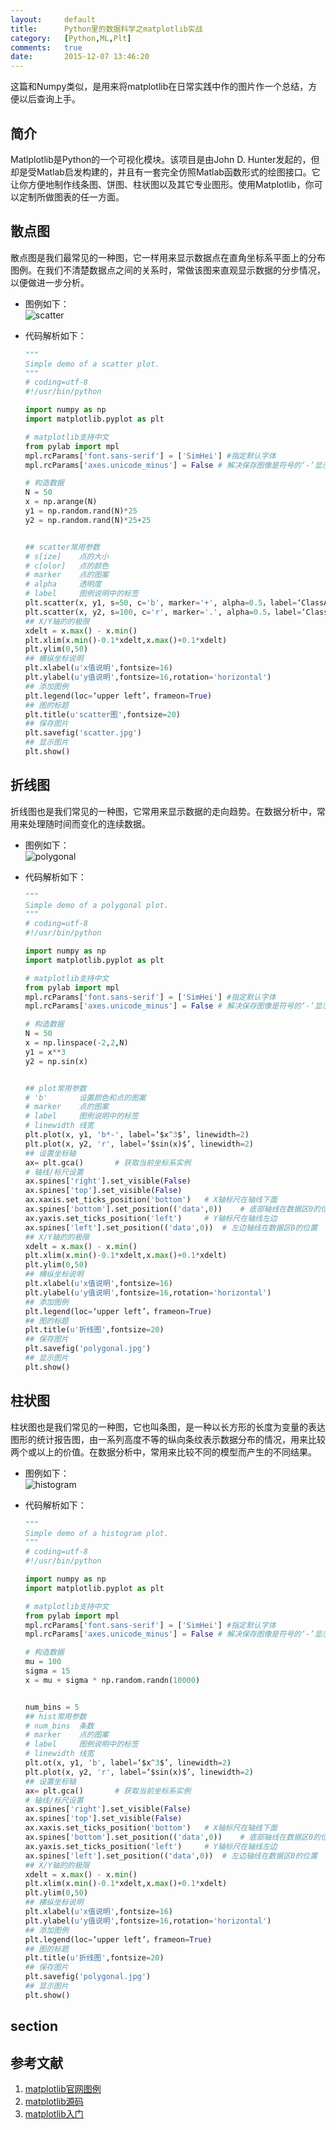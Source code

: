 ```yaml
---
layout:		default
title:		Python里的数据科学之matplotlib实战
category:	[Python,ML,Plt]
comments:	true
date:		2015-12-07 13:46:20
---
```

这篇和Numpy类似，是用来将matplotlib在日常实践中作的图片作一个总结，方便以后查询上手。


## 简介
Matlplotlib是Python的一个可视化模块。该项目是由John D. Hunter发起的，但却是受Matlab启发构建的，并且有一套完全仿照Matlab函数形式的绘图接口。它让你方便地制作线条图、饼图、柱状图以及其它专业图形。使用Matplotlib，你可以定制所做图表的任一方面。


## 散点图
散点图是我们最常见的一种图，它一样用来显示数据点在直角坐标系平面上的分布图例。在我们不清楚数据点之间的关系时，常做该图来直观显示数据的分步情况，以便做进一步分析。
* 图例如下：  
![scatter]({{site.baseurl}}/assets/images/scatter.jpg)

* 代码解析如下：
    
    ```py
    """
    Simple demo of a scatter plot.
    """
    # coding=utf-8
    #!/usr/bin/python

    import numpy as np
    import matplotlib.pyplot as plt
    
    # matplotlib支持中文
    from pylab import mpl
    mpl.rcParams['font.sans-serif'] = ['SimHei'] #指定默认字体
    mpl.rcParams['axes.unicode_minus'] = False # 解决保存图像是符号的‘-’显示为方块的问题
    
    # 构造数据
    N = 50
    x = np.arange(N)
    y1 = np.random.rand(N)*25
    y2 = np.random.rand(N)*25+25


    ## scatter常用参数
    # s[ize]    点的大小
    # c[olor]   点的颜色
    # marker    点的图案
    # alpha     透明度
    # label     图例说明中的标签
    plt.scatter(x, y1, s=50, c='b', marker='+', alpha=0.5，label=‘ClassA’)
    plt.scatter(x, y2, s=100, c='r', marker='.', alpha=0.5，label=‘ClassB’)
    ## X/Y轴的的极限
    xdelt = x.max() - x.min()
    plt.xlim(x.min()-0.1*xdelt,x.max()+0.1*xdelt)
    plt.ylim(0,50)
    ## 横纵坐标说明
    plt.xlabel(u'x值说明',fontsize=16)
    plt.ylabel(u'y值说明',fontsize=16,rotation='horizontal')
    ## 添加图例
    plt.legend(loc=‘upper left’，frameon=True)
    ## 图的标题
    plt.title(u'scatter图',fontsize=20)
    ## 保存图片
    plt.savefig('scatter.jpg')
    ## 显示图片
    plt.show()
    ```

## 折线图
折线图也是我们常见的一种图，它常用来显示数据的走向趋势。在数据分析中，常用来处理随时间而变化的连续数据。

* 图例如下：  
![polygonal]({{site.baseurl}}/assets/images/polygonal.jpg)

* 代码解析如下：
    
    ```py
    """
    Simple demo of a polygonal plot.
    """
    # coding=utf-8
    #!/usr/bin/python

    import numpy as np
    import matplotlib.pyplot as plt
    
    # matplotlib支持中文
    from pylab import mpl
    mpl.rcParams['font.sans-serif'] = ['SimHei'] #指定默认字体
    mpl.rcParams['axes.unicode_minus'] = False # 解决保存图像是符号的‘-’显示为方块的问题
    
    # 构造数据
    N = 50
    x = np.linspace(-2,2,N)
    y1 = x**3
    y2 = np.sin(x)


    ## plot常用参数
    # 'b'       设置颜色和点的图案
    # marker    点的图案
    # label     图例说明中的标签
    # linewidth 线宽
    plt.plot(x, y1, 'b*-', label=‘$x^3$’, linewidth=2)
    plt.plot(x, y2, 'r', label=‘$sin(x)$’, linewidth=2)
    ## 设置坐标轴
    ax= plt.gca()       # 获取当前坐标系实例
    # 轴线/标尺设置
    ax.spines['right'].set_visible(False)
    ax.spines['top'].set_visible(False)
    ax.xaxis.set_ticks_position('bottom')   # X轴标尺在轴线下面
    ax.spines['bottom'].set_position(('data',0))    # 底部轴线在数据区0的位置
    ax.yaxis.set_ticks_position('left')     # Y轴标尺在轴线左边
    ax.spines['left'].set_position(('data',0))  # 左边轴线在数据区0的位置
    ## X/Y轴的的极限
    xdelt = x.max() - x.min()
    plt.xlim(x.min()-0.1*xdelt,x.max()+0.1*xdelt)
    plt.ylim(0,50)
    ## 横纵坐标说明
    plt.xlabel(u'x值说明',fontsize=16)
    plt.ylabel(u'y值说明',fontsize=16,rotation='horizontal')
    ## 添加图例
    plt.legend(loc=‘upper left’，frameon=True)
    ## 图的标题
    plt.title(u'折线图',fontsize=20)
    ## 保存图片
    plt.savefig('polygonal.jpg')
    ## 显示图片
    plt.show()
    ```

## 柱状图
柱状图也是我们常见的一种图，它也叫条图，是一种以长方形的长度为变量的表达图形的统计报告图，由一系列高度不等的纵向条纹表示数据分布的情况，用来比较两个或以上的价值。在数据分析中，常用来比较不同的模型而产生的不同结果。

* 图例如下：  
![histogram]({{site.baseurl}}/assets/images/histogram.jpg)

* 代码解析如下：
    
    ```py
    """
    Simple demo of a histogram plot.
    """
    # coding=utf-8
    #!/usr/bin/python

    import numpy as np
    import matplotlib.pyplot as plt
    
    # matplotlib支持中文
    from pylab import mpl
    mpl.rcParams['font.sans-serif'] = ['SimHei'] #指定默认字体
    mpl.rcParams['axes.unicode_minus'] = False # 解决保存图像是符号的‘-’显示为方块的问题
    
    # 构造数据
    mu = 100
    sigma = 15
    x = mu + sigma * np.random.randn(10000)


    num_bins = 5
    ## hist常用参数
    # num_bins  条数
    # marker    点的图案
    # label     图例说明中的标签
    # linewidth 线宽
    plt.ot(x, y1, 'b', label=‘$x^3$’, linewidth=2)
    plt.plot(x, y2, 'r', label=‘$sin(x)$’, linewidth=2)
    ## 设置坐标轴
    ax= plt.gca()       # 获取当前坐标系实例
    # 轴线/标尺设置
    ax.spines['right'].set_visible(False)
    ax.spines['top'].set_visible(False)
    ax.xaxis.set_ticks_position('bottom')   # X轴标尺在轴线下面
    ax.spines['bottom'].set_position(('data',0))    # 底部轴线在数据区0的位置
    ax.yaxis.set_ticks_position('left')     # Y轴标尺在轴线左边
    ax.spines['left'].set_position(('data',0))  # 左边轴线在数据区0的位置
    ## X/Y轴的的极限
    xdelt = x.max() - x.min()
    plt.xlim(x.min()-0.1*xdelt,x.max()+0.1*xdelt)
    plt.ylim(0,50)
    ## 横纵坐标说明
    plt.xlabel(u'x值说明',fontsize=16)
    plt.ylabel(u'y值说明',fontsize=16,rotation='horizontal')
    ## 添加图例
    plt.legend(loc=‘upper left’，frameon=True)
    ## 图的标题
    plt.title(u'折线图',fontsize=20)
    ## 保存图片
    plt.savefig('polygonal.jpg')
    ## 显示图片
    plt.show()
    ```

## section



## 参考文献
1. [matplotlib官网图例][plt_org]
2. [matplotlib源码][plt_git]
3. [matplotlib入门][plt_tour]


[plt_org]: http://matplotlib.org
[plt_git]:  https://github.com/matplotlib
[plt_tour]: http://reverland.org/python/2012/09/07/matplotlib-tutorial/




